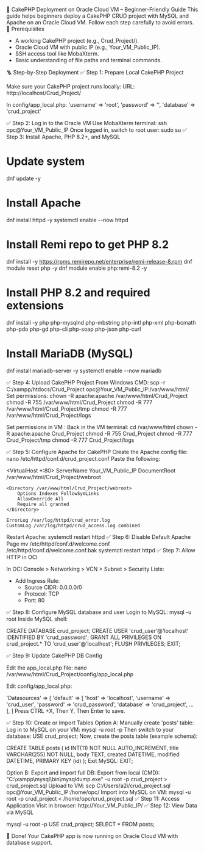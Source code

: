 🍰 CakePHP Deployment on Oracle Cloud VM – Beginner-Friendly Guide
This guide helps beginners deploy a CakePHP CRUD project with MySQL and Apache on an Oracle Cloud VM. Follow each step carefully to avoid errors.
🧾 Prerequisites

- A working CakePHP project (e.g., Crud_Project/).
- Oracle Cloud VM with public IP (e.g., Your_VM_Public_IP).
- SSH access tool like MobaXterm.
- Basic understanding of file paths and terminal commands.

🪜 Step-by-Step Deployment
✅ Step 1: Prepare Local CakePHP Project

Make sure your CakePHP project runs locally:
URL: http://localhost/Crud_Project/

In config/app_local.php:
'username' => 'root', 
'password' => '', 
'database' => 'crud_project' 

✅ Step 2: Log in to the Oracle VM
Use MobaXterm terminal:
ssh opc@Your_VM_Public_IP
 Once logged in, switch to root user:
sudo su
✅ Step 3: Install Apache, PHP 8.2+, and MySQL
# Update system
dnf update -y
# Install Apache
dnf install httpd -y
systemctl enable --now httpd
# Install Remi repo to get PHP 8.2
dnf install -y https://rpms.remirepo.net/enterprise/remi-release-8.rpm 
dnf module reset php -y 
dnf module enable php:remi-8.2 -y 
# Install PHP 8.2 and required extensions
dnf install -y php php-mysqlnd php-mbstring php-intl php-xml php-bcmath php-pdo php-gd php-cli php-soap php-json php-curl
# Install MariaDB (MySQL)
dnf install mariadb-server -y
systemctl enable --now mariadb

✅ Step 4: Upload CakePHP Project
From Windows CMD:
scp -r C:/xampp/htdocs/Crud_Project opc@Your_VM_Public_IP:/var/www/html/
Set permissions:
chown -R apache:apache /var/www/html/Crud_Project
chmod -R 755 /var/www/html/Crud_Project
chmod -R 777 /var/www/html/Crud_Project/tmp
chmod -R 777 /var/www/html/Crud_Project/logs

Set permissions in VM : 
Back in the VM terminal:
cd /var/www/html
chown -R apache:apache Crud_Project
chmod -R 755 Crud_Project
chmod -R 777 Crud_Project/tmp
chmod -R 777 Crud_Project/logs


✅ Step 5: Configure Apache for CakePHP
Create the Apache config file:
nano /etc/httpd/conf.d/crud_project.conf
Paste the following:

<VirtualHost *:80>
    ServerName Your_VM_Public_IP
    DocumentRoot /var/www/html/Crud_Project/webroot

    <Directory /var/www/html/Crud_Project/webroot>
        Options Indexes FollowSymLinks
        AllowOverride All
        Require all granted
    </Directory>

    ErrorLog /var/log/httpd/crud_error.log
    CustomLog /var/log/httpd/crud_access.log combined
</VirtualHost>

Restart Apache:
systemctl restart httpd
✅ Step 6: Disable Default Apache Page
mv /etc/httpd/conf.d/welcome.conf /etc/httpd/conf.d/welcome.conf.bak
systemctl restart httpd
✅ Step 7: Allow HTTP in OCI

In OCI Console > Networking > VCN > Subnet > Security Lists:
- Add Ingress Rule:
  - Source CIDR: 0.0.0.0/0
  - Protocol: TCP
  - Port: 80

✅ Step 8: Configure MySQL database and user
Login to MySQL:
mysql -u root
Inside MySQL shell:

CREATE DATABASE crud_project;
CREATE USER 'crud_user'@'localhost' IDENTIFIED BY 'crud_password';
GRANT ALL PRIVILEGES ON crud_project.* TO 'crud_user'@'localhost';
FLUSH PRIVILEGES;
EXIT;

✅ Step 9: Update CakePHP DB Config

Edit the app_local.php file:
nano /var/www/html/Crud_Project/config/app_local.php

Edit config/app_local.php:

'Datasources' => [
    'default' => [
        'host' => 'localhost',
        'username' => 'crud_user',
        'password' => 'crud_password',
        'database' => 'crud_project',
        ...
    ],
]
Press CTRL +X, Then Y, Then Enter to save. 

✅ Step 10: Create or Import Tables
Option A: Manually create 'posts' table:
Log in to MySQL on your VM:
mysql -u root -p
Then switch to your database:
USE crud_project;
Now, create the posts table (example schema):

CREATE TABLE posts (
  id INT(11) NOT NULL AUTO_INCREMENT,
  title VARCHAR(255) NOT NULL,
  body TEXT,
  created DATETIME,
  modified DATETIME,
  PRIMARY KEY (id)
);
Exit MySQL:
EXIT;


Option B: Export and import full DB:
Export from local (CMD):
"C:\xampp\mysql\bin\mysqldump.exe" -u root -p crud_project > crud_project.sql
Upload to VM:
scp C:/Users/a2i/crud_project.sql opc@Your_VM_Public_IP:/home/opc/
Import into MySQL on VM:
mysql -u root -p crud_project < /home/opc/crud_project.sql
✅ Step 11: Access Application
Visit in browser: http://Your_VM_Public_IP/
✅ Step 12: View Data via MySQL

mysql -u root -p
USE crud_project;
SELECT * FROM posts;

🎉 Done!
Your CakePHP app is now running on Oracle Cloud VM with database support.
